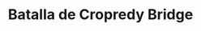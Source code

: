 ﻿---
title: "Batalla de Cropredy Bridge"
permalink: periodes_1032.html
layout: periode
dataInici: 1644-06-29
sidebar: periodes
pares:
  - 522:
    title: "Primera Guerra Civil Inglesa"
    dataInici: "(1642)"
    dataFi: "(1646)"

fills:
jocsPrincipals:
  - title: "Cropredy Bridge: A Fleeting Victory"
    bggId: 8904
    dataInici: 
    dataFi: 

jocsEscenaris:
jocsEpoca:
jocsEpocaEscenaris:
---
